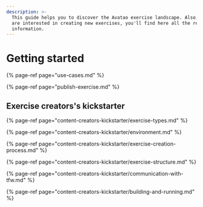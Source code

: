 ```yaml
---
description: >-
  This guide helps you to discover the Avatao exercise landscape. Also, if you
  are interested in creating new exercises, you'll find here all the required
  information.
---
```


# Getting started

{% page-ref page="use-cases.md" %}

{% page-ref page="publish-exercise.md" %}

## Exercise creators's kickstarter

{% page-ref page="content-creators-kickstarter/exercise-types.md" %}

{% page-ref page="content-creators-kickstarter/environment.md" %}

{% page-ref page="content-creators-kickstarter/exercise-creation-process.md" %}

{% page-ref page="content-creators-kickstarter/exercise-structure.md" %}

{% page-ref page="content-creators-kickstarter/communication-with-tfw.md" %}

{% page-ref page="content-creators-kickstarter/building-and-running.md" %}

